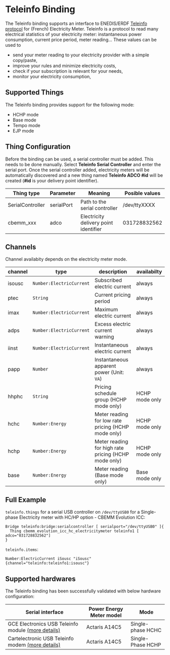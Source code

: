 # Teleinfo Binding

The Teleinfo binding supports an interface to ENEDIS/ERDF [Teleinfo protocol](http://www.linuxembarque.free.fr/electro/compt_energie/specifications_techniques_edf_teleinfo.pdf) for (French) Electricity Meter.
Teleinfo is a protocol to read many electrical statistics of your electricity meter: instantaneous power consumption, current price period, meter reading... 
These values can be used to

- send your meter reading to your electricity provider with a simple copy/paste,
- improve your rules and minimize electricity costs,
- check if your subscription is relevant for your needs,
- monitor your electricity consumption,

## Supported Things

The Teleinfo binding provides support for the following mode:

- HCHP mode
- Base mode
- Tempo mode
- EJP mode

## Thing Configuration

Before the binding can be used, a serial controller must be added. This needs to be done manually. Select __Teleinfo Serial Controller__ and enter the serial port. Once the serial controller added, electricity meters will be automatically discovered and a new thing named __Teleinfo ADCO #id__ will be created (__#id__ is  your delivery point identifier).

| Thing type       | Parameter  | Meaning                               | Posible values |
|------------------|------------|---------------------------------------|----------------|
| SerialController | serialPort | Path to the serial controller         | /dev/ttyXXXX   |
| cbemm_xxx        | adco       | Electricity delivery point identifier | 031728832562   |

## Channels

Channel availabity depends on the electricity meter mode. 

| channel  | type                      | description                                          | availabilty    |
|----------|---------------------------|------------------------------------------------------|----------------|
| isousc   | `Number:ElectricCurrent`  | Subscribed electric current                          | always         |
| ptec     | `String`                  | Current pricing period                               | always         |
| imax     | `Number:ElectricCurrent`  | Maximum electric current                             | always         |
| adps     | `Number:ElectricCurrent`  | Excess electric current warning                      | always         |
| iinst    | `Number:ElectricCurrent`  | Instantaneous electric current                       | always         |
| papp     | `Number`                  | Instantaneous apparent power (Unit: `VA`)            | always         |
| hhphc    | `String`                  | Pricing schedule group (HCHP mode only)              | HCHP mode only |
| hchc     | `Number:Energy`           | Meter reading for low rate pricing (HCHP mode only)  | HCHP mode only |
| hchp     | `Number:Energy`           | Meter reading for high rate pricing (HCHP mode only) | HCHP mode only |
| base     | `Number:Energy`           | Meter reading (Base mode only)                       | Base mode only |

## Full Example

`teleinfo.things` for a serial USB controller on `/dev/ttyUSB0` for a Single-phase Electricity meter with HC/HP option - CBEMM Evolution ICC:

```
Bridge teleinfo:bridge:serialcontroller [ serialport="/dev/ttyUSB0" ]{
  Thing cbemm_evolution_icc_hc_electricitymeter teleinfo1 [ adco="031728832562"]
}
```

`teleinfo.items`: 


```
Number:ElectricCurrent iSousc "iSousc" {channel="teleinfo:teleinfo1:isousc"}
```

## Supported hardwares

The Teleinfo binding has been successfully validated with below hardware configuration:

| Serial interface | Power Energy Meter model    | Mode                   |
|----------|--------|------------------------------|
| GCE Electronics USB Teleinfo module [(more details)](http://gce-electronics.com/fr/usb/655-module-teleinfo-usb.html) | Actaris A14C5 | Single-phase HCHC  |
| Cartelectronic USB Teleinfo modem [(more details)](https://www.cartelectronic.fr/teleinfo-compteur-enedis/17-teleinfo-1-compteur-usb-rail-din-3760313520028.html) | Actaris A14C5 | Single-Phase HCHP |


